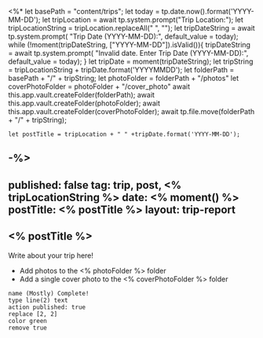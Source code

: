 <%* 
	let basePath = "content/trips";
	let today = tp.date.now().format('YYYY-MM-DD');
	let tripLocation = await tp.system.prompt("Trip Location:");
	let tripLocationString = tripLocation.replaceAll(" ", "");
	let tripDateString = await tp.system.prompt(
		"Trip Date (YYYY-MM-DD):", 
		default_value = today);
	while (!moment(tripDateString, ["YYYY-MM-DD"]).isValid()){
		tripDateString = await tp.system.prompt(
			"Invalid date. Enter Trip Date (YYYY-MM-DD):", 
			default_value = today);
	}
	let tripDate = moment(tripDateString);
	let tripString = tripLocationString + tripDate.format('YYYYMMDD');
	let folderPath = basePath + "/" + tripString;
	let photoFolder = folderPath + "/photos"
	let coverPhotoFolder = photoFolder + "/cover_photo"
	await this.app.vault.createFolder(folderPath);
	await this.app.vault.createFolder(photoFolder);
	await this.app.vault.createFolder(coverPhotoFolder);
	await tp.file.move(folderPath + "/" + tripString);

	let postTitle = tripLocation + " " +tripDate.format('YYYY-MM-DD');

-%>
---
published: false
tag:  trip, post, <% tripLocationString %>
date: <% moment() %>
postTitle: <% postTitle %>
layout: trip-report
---


## <% postTitle %>

Write about your trip here!

* Add photos to the <% photoFolder %> folder
* Add a single cover photo to the <% coverPhotoFolder %> folder

```button
name (Mostly) Complete!
type line(2) text
action published: true
replace [2, 2]
color green
remove true
```

